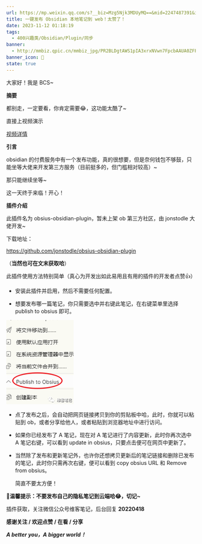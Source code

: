 ```yaml
---
url: https://mp.weixin.qq.com/s?__biz=Mzg5Njk3MDUyMQ==&mid=2247487391&idx=1&sn=31c2089c6d263e15158fcc5506ebf04e&chksm=c079b5e9f70e3cfff1aff44438ac06267750448c20a078fed5aec149ac21440566ab66bdc97d&mpshare=1&scene=1&srcid=1111n5AVWzgaKymZV7IMdLu0&sharer_shareinfo=1ef702e64a03ba70f3f1bc5dc3092bd2&sharer_shareinfo_first=1ef702e64a03ba70f3f1bc5dc3092bd2#rd
title: 一键发布 Obsidian 本地笔记到 web！太赞了！
date: 2023-11-12 01:18:19
tags:
  - 400兴趣类/Obsidian/Plugin/同步
banner:
  - http://mmbiz.qpic.cn/mmbiz_jpg/PR2BLDgtAWS1pIA3xrxNVwn7FpcbAAUA0ZFPZb2jgy2Fd278RibLuuC5sJbVZB5pKccarsRSN1yic86ACFOmUzww/0?wx_fmt=jpeg
banner_icon: 🔖
state: true
---
```

大家好！我是 BCS~

**摘要**

都别走，一定要看，你肯定需要😂，这功能太酷了~  

直接上视频演示  

[视频详情](javascript:;)

**引言**

obsidian 的付费服务中有一个发布功能，真的很想要，但是奈何钱包不够鼓，只能坐等大佬来开发第三方服务（目前挺多的，但门槛相对较高）~

那只能继续坐等~

这一天终于来临！开心！

**插件介绍**

此插件名为 obsius-obsidian-plugin，暂未上架 ob 第三方社区，由 jonstodle 大佬开发~  

下载地址：

https://github.com/jonstodle/obsius-obsidian-plugin  

（**当然也可在文末获取哈**）  

此插件使用方法特别简单（真心为开发出如此易用且有用的插件的开发者点赞👍）  

*   安装此插件并启用，然后不需要任何配置。
    
*   想要发布哪一篇笔记，你只需要选中并右键此笔记，在右键菜单里选择 publish to obsius 即可。

![wikj3](https://raw.githubusercontent.com/RainbowRain9/PicGo/master/202311120241445.png)

*   点了发布之后，会自动把网页链接拷贝到你的剪贴板中哈，此时，你就可以粘贴到 ob，或者分享给他人，或者粘贴到浏览器地址中进行访问。
    
*   如果你已经发布了 A 笔记，现在对 A 笔记进行了内容更新，此时你再次选中 A 笔记右键，可以看到 update in obsius，只要点击便可在网页中更新了。
    
*   当然除了发布和更新笔记外，也许你还想拷贝更新后的笔记链接和删除已发布的笔记，此时你只需再次右键，便可以看到 copy obsius URL 和 Remove from obsius。
    
    简直不要太方便！
    

📌**温馨提示：不要发布自己的隐私笔记到云端哈😂，切记~**  

插件获取，关注微信公众号维客笔记，后台回复 **20220418**  

**感谢关注 / 欢迎点赞 / 在看 / 分享**

**_A better you，A bigger world！_**